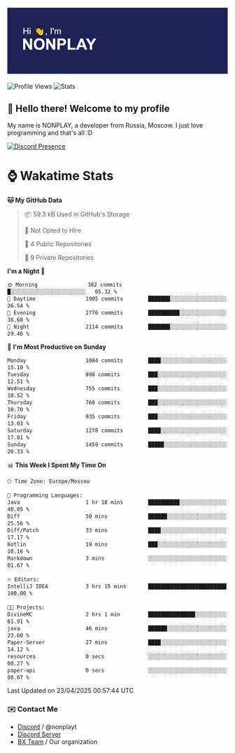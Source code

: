 ![Discord Presence](./header.png)
<br></br>
![Profile Views](https://komarev.com/ghpvc/?username=NONPLAYT&color=blue&style=for-the-badge)
![Stats](https://img.shields.io/badge/0%25-OPTIMIZED-orange?style=for-the-badge)


## :wave: Hello there! Welcome to my profile

My name is NONPLAY, a developer from Russia, Moscow. I just love programming and that's all :D

[![Discord Presence](https://lanyard.cnrad.dev/api/597087584090587177?showDisplayName=true)](https://discord.com/users/597087584090587177) 

# ⌚ Wakatime Stats

<!--START_SECTION:waka-->
**🐱 My GitHub Data** 

> 📦 59.3 kB Used in GitHub's Storage 
 > 
> 🚫 Not Opted to Hire
 > 
> 📜 4 Public Repositories 
 > 
> 🔑 9 Private Repositories 
 > 
**I'm a Night 🦉** 

```text
🌞 Morning                382 commits         █░░░░░░░░░░░░░░░░░░░░░░░░   05.32 % 
🌆 Daytime                1905 commits        ███████░░░░░░░░░░░░░░░░░░   26.54 % 
🌃 Evening                2776 commits        ██████████░░░░░░░░░░░░░░░   38.68 % 
🌙 Night                  2114 commits        ███████░░░░░░░░░░░░░░░░░░   29.46 % 
```
📅 **I'm Most Productive on Sunday** 

```text
Monday                   1084 commits        ████░░░░░░░░░░░░░░░░░░░░░   15.10 % 
Tuesday                  898 commits         ███░░░░░░░░░░░░░░░░░░░░░░   12.51 % 
Wednesday                755 commits         ███░░░░░░░░░░░░░░░░░░░░░░   10.52 % 
Thursday                 768 commits         ███░░░░░░░░░░░░░░░░░░░░░░   10.70 % 
Friday                   935 commits         ███░░░░░░░░░░░░░░░░░░░░░░   13.03 % 
Saturday                 1278 commits        ████░░░░░░░░░░░░░░░░░░░░░   17.81 % 
Sunday                   1459 commits        █████░░░░░░░░░░░░░░░░░░░░   20.33 % 
```


📊 **This Week I Spent My Time On** 

```text
🕑︎ Time Zone: Europe/Moscow

💬 Programming Languages: 
Java                     1 hr 18 mins        ██████████░░░░░░░░░░░░░░░   40.05 % 
Diff                     50 mins             ██████░░░░░░░░░░░░░░░░░░░   25.56 % 
Diff/Patch               33 mins             ████░░░░░░░░░░░░░░░░░░░░░   17.17 % 
Kotlin                   19 mins             ███░░░░░░░░░░░░░░░░░░░░░░   10.16 % 
Markdown                 3 mins              ░░░░░░░░░░░░░░░░░░░░░░░░░   01.67 % 

🔥 Editors: 
IntelliJ IDEA            3 hrs 15 mins       █████████████████████████   100.00 % 

🐱‍💻 Projects: 
DivineMC                 2 hrs 1 min         ███████████████░░░░░░░░░░   61.91 % 
java                     46 mins             ██████░░░░░░░░░░░░░░░░░░░   23.60 % 
Paper-Server             27 mins             ████░░░░░░░░░░░░░░░░░░░░░   14.12 % 
resources                0 secs              ░░░░░░░░░░░░░░░░░░░░░░░░░   00.27 % 
paper-api                0 secs              ░░░░░░░░░░░░░░░░░░░░░░░░░   00.07 % 
```


 Last Updated on 23/04/2025 00:57:44 UTC
<!--END_SECTION:waka-->

### ✉️ Contact Me

- [Discord](https://discord.com/users/597087584090587177) / @nonplayt
- [Discord Server](https://discord.gg/p7cxhw7E2M)
- [BX Team](https://github.com/BX-Team) / Our organization
